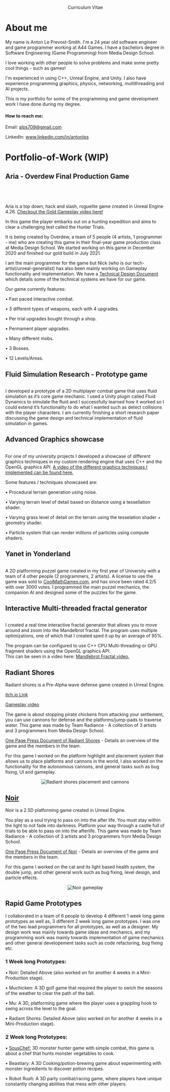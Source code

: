 <p align="center">Curriculum Vitae</p>

# About me
My name is Anton Le Prevost-Smith.
I'm a 24 year old software engineer and game programmer working at A44 Games. I have a bachelors degree in Software Engineering (Game Programming) from Media Design School.

I love working with other people to solve problems and make some pretty cool things - such as games!

I'm experienced in using C++, Unreal Engine, and Unity.
I also have experience programming graphics, physics, networking, multithreading and AI projects.

This is my portfolio for some of the programming and game development work I have done during my degree.

#### How to reach me:
Email: alps709@gmail.com

LinkedIn: www.linkedin.com/in/antonlps

# Portfolio-of-Work (WIP)

## Aria - Overdew Final Production Game
<p align="center">
  <img title="" src="https://github.com/Alps709/Alps709/blob/master/Media/Aria-PromotionalDocument.png" style="max-width: 50%;" />
</p>
<p align="center">
  <img title="" src="https://github.com/Alps709/Alps709/blob/master/Media/Aria-BeautyShot_1.png" style="max-width: 50%;" />
</p>
<p align="center">
  <img title="" src="https://github.com/Alps709/Alps709/blob/master/Media/Aria-GameplayShot_1.PNG" style="max-width: 50%;" />
</p>
<p align="center">
  <img title="" src="https://github.com/Alps709/Alps709/blob/master/Media/Aria-GameplayShot_2.PNG" style="max-width: 50%;" />
</p>
Aria is a top down, hack and slash, roguelite game created in Unreal Engine 4.26.
<a href="https://www.youtube.com/watch?v=XscTnX3AlOM">Checkout the Gold Gameplay video here!</a>


In this game the player embarks out on a hunting expedition and aims to clear a challenging test called the Hunter Trials.


It is being created by Overdew, a team of 5 people (4 artists, 1 programmer - me) who are creating this game in their final-year game production class at Media Design School. We started working on this game in December 2020 and finished our gold build in July 2021.


I am the main programmer for the game but Nick (who is our tech-artist/unreal-generalist) has also been mainly working on Gameplay functionality and implementation.
We have a [Technical Design Document](https://github.com/Alps709/Alps709/blob/master/Media/Aria%20Technical%20Design%20Document%20-%20Beta.pdf) which details some of the technical systems we have for our game.

Our game currently features:

•	Fast paced interactive combat.

•	3 different types of weapons, each with 4 upgrades.

•	Per trial upgrades bought through a shop.

•	Permament player upgrades.

•	Many different mobs.

•	3 Bosses.

•	12 Levels/Areas.




## Fluid Simulation Research - Prototype game
<p align="center">
  <img title="" src="https://github.com/Alps709/Alps709/blob/master/Media/Playtest.gif"/>
</p>
I developed a prototype of a 2D multiplayer combat game that uses fluid simulation as it’s core game mechanic. I used a Unity plugin called Fluid Dynamics to simulate the fluid and I successfully learned how it worked so I could extend it’s functionality to do what I wanted such as detect collisions with the player characters. I am currently finishing a short research paper discussing the game design and technical implementation of fluid simulation in games.



## Advanced Graphics showcase
<p align="center">
  <img title="" src="https://github.com/Alps709/Alps709/blob/master/Media/AdvancedGraphics.png"/>
</p>
For one of my university projects I developed a showcase of different graphics techniques in my custom rendering engine that uses C++ and the OpenGL graphics API.
<a href="https://www.youtube.com/watch?v=ZAtfRSMvaL0">A video of the different graphics techniques I implemented can be found here.</a>

Some features / techniques showcased are: 

•	Procedural terrain generation using noise. 

•	Varying terrain level of detail based on distance using a tessellation shader.

•	Varying grass level of detail on the terrain using the tesselation shader + geometry shader. 

•	Particle system that can render millions of particles using compute shaders.




## Yanet in Yonderland
<p align="center">
  <img title="" src="https://github.com/Alps709/Alps709/blob/master/Media/Yanet In Yonderland.png"/>
</p>
A 2D platforming puzzel game created in my first year of University with a team of 4 other people (2 programmers, 2 artists).
A license to use the game was sold to <a href="https://www.coolmathgames.com/0-yanet-in-yonderland">CoolMathGames.com</a>, and has since been rated 4.2/5 with over 3000 votes.
I programmed the main puzzel mechanics, the companion AI and designed some of the puzzles for the game.




## Interactive Multi-threaded fractal generator
<p align="center">
  <img title="" src="https://github.com/Alps709/Alps709/blob/master/Media/MandlebrotFractal.png"/>
</p>
I created a real time interactive fractal generator that allows you to move around and zoom into the Mandelbrot fractal. The program uses multiple optimizations, one of which that I created sped it up by an average of 95%. 

The program can be configured to use C++ CPU Multi-threading or GPU fragment shaders using the OpenGL graphics API.  
This can be seen in a video here: <a href="https://www.youtube.com/watch?v=Ofb5bC0LnsQ">Mandlebrot Fractal video.</a>




## Radiant Shores
Radiant shores is a Pre-Alpha wave defense game created in Unreal Engine.

[itch.io Link](https://ourlittlestudio.itch.io/radiant-shores)

[Gameplay video](https://www.youtube.com/watch?v=6JjRdtMopVE&feature=emb_logo)

The game is about stopping pirate chickens from attacking your settlement, you can use cannons for defense and the platforms/jump-pads to traverse water.
This game was made by Team Radiance - A collection of 3 artists and 3 programmers from Media Design School.

[One Page Press Document of Radiant Shores](https://github.com/Alps709/Alps709/blob/master/Media/OnePagePressDocument_TeamRadiance.png) -  Details an overview of the game and the members in the team.

For this game I worked on the platform highlight and placement system that allows us to place platforms and cannons in the world, I also worked on the functionality for the autonomous cannons, and general tasks such as bug fixing, UI and gameplay.

<p align="center">
  <img title="Radiant shores placement and cannons" src="https://github.com/Alps709/Alps709/blob/master/Media/Radiant%20shores.gif"/>
</p>




## [Noir](https://ourlittlestudio.itch.io/noir)
Noir is a 2.5D platforming game created in Unreal Engine.  

You play as a soul trying to pass on into the after life. You must stay within the light to not fade into darkness. Platform your way through a castle full of trials to be able to pass on into the afterlife.
This game was made by Team Radiance - A collection of 3 artists and 3 programmers from Media Design School.

[One Page Press Document of Noir](https://github.com/Alps709/Alps709/blob/master/Media/OnePagePressDocument2_TeamRadiance.png) - Details an overview of the game and the members in the team.

For this game I worked on the cat and its light based health system, the double jump, and other general work such as bug fixing, level design, and particle effects.

<p align="center">
  <img title="Noir gameplay" src="https://github.com/Alps709/Alps709/blob/master/Media/Noir.gif"/>
</p>

## Rapid Game Prototypes
I collaborated in a team of 6 people to develop 4 different 1 week long game prototypes as well as, 3 different 2 week long game prototypes. 
I was one of the two lead programmers for all prototypes, as well as a designer. My design work was mainly towards game ideas and mechanics, and my programming work was mainly towards implementation of game mechanics and other general developement tasks such as code refactoring, bug fixing etc. 

### 1 Week long Prototypes:

•	Noir: Detailed Above (also worked on for another 4 weeks in a Mini-Production stage).

•	Muchicken: A 3D golf game that required the player to swich the seasons of the weather to clear the path of the ball.

•	Mu: A 3D, platforming game where the player uses a grappling hook to swing across the level to the goal.

•	Radiant Shores: Detailed Above (also worked on for another 4 weeks in a Mini-Production stage).

### 2 Week long Prototypes:

•	[SousChef:](https://ourlittlestudio.itch.io/sous-chef) 3D monster hunter game with simple combat, this game is about a chef that hunts monster vegetables to cook.

•	Beastiary: A 3D Cooking/potion-brewing game about experimenting with monster ingredients to discover potion recipes.

•	Robot Rush: A 3D party combat/racing game, where players have unique constantly changing abilities that mess with other players.

